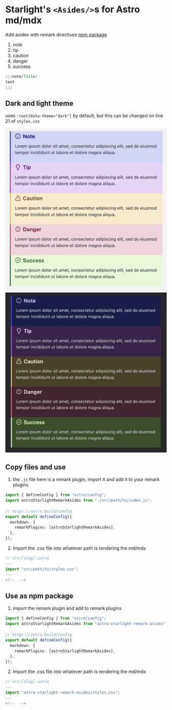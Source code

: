 # Starlight's `<Asides/>`s for Astro md/mdx

Add asides with remark directives
[npm package](https://www.npmjs.com/package/astro-starlight-remark-asides)

1. note
2. tip
3. caution
4. danger
5. success

```md
:::note[Title]
text
:::
```

## Dark and light theme

uses `:root[data-theme="dark"]` by default, but this can be changed on line 21 of `styles.css`

![light theme example](./imgs/light.png)
![dark theme example](./imgs/dark.png)

## Copy files and use

1. the `.js` file here is a remark plugin, import it and add it to your remark plugins

```ts
import { defineConfig } from "astro/config";
import astroStarlightRemarkAsides from "./src/path/to/index.js";

// https://astro.build/config
export default defineConfig({
  markdown: {
    remarkPlugins: [astroStarlightRemarkAsides],
  },
});
```

2. Import the .css file into whatever path is rendering the md/mdx

```ts
// src/[slug].astro
---
import "src/path/to/styles.css";
---
<!--  -->
```

## Use as npm package

1. import the remark plugin and add to remark plugins

```ts
import { defineConfig } from "astro/config";
import astroStarlightRemarkAsides from "astro-starlight-remark-asides";

// https://astro.build/config
export default defineConfig({
  markdown: {
    remarkPlugins: [astroStarlightRemarkAsides],
  },
});
```

2. Import the .css file into whatever path is rendering the md/mdx

```ts
// src/[slug].astro
---
import "astro-starlight-remark-asides/styles.css";
---
<!--  -->
```
